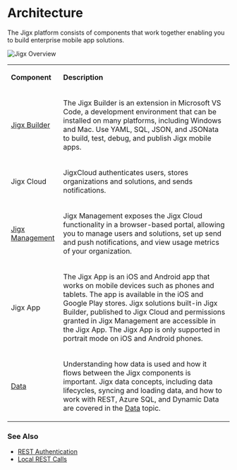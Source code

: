 # Architecture

The Jigx platform consists of components that work together enabling you to build enterprise mobile app solutions.

![Jigx Overview](https://archbee-image-uploads.s3.amazonaws.com/x7vdIDH6-ScTprfmi2XXX/3rJSBLdbOOKqiFIX8diTO_jigxoverview.png "Jigx Overview")

<table isTableHeaderOn="true" selectedColumns="" selectedRows="" selectedTable="false" columnWidths="165">
  <tr>
    <td selected="false" align="left">
      <p><strong>Component</strong></p>
    </td>
    <td selected="false" align="left">
      <p><strong>Description</strong></p>
    </td>
  </tr>
  <tr>
    <td selected="false" align="left">
      <p><a href="./../Building%20Apps%20with%20Jigx/Jigx%20Builder%20_code%20editor_.md">Jigx Builder</a></p>
    </td>
    <td selected="false" align="left">
      <p>The Jigx Builder is an extension in Microsoft VS Code, a development environment that can be installed on many platforms, including Windows and Mac. Use YAML, SQL, JSON, and JSONata to build, test, debug, and publish Jigx mobile apps.</p>
    </td>
  </tr>
  <tr>
    <td selected="false" align="left">
      <p>Jigx Cloud</p>
    </td>
    <td selected="false" align="left">
      <p>JigxCloud authenticates users, stores organizations and solutions, and sends notifications.</p>
    </td>
  </tr>
  <tr>
    <td selected="false" align="left">
      <p><a href="./../Administration/Management%20Overview.md">Jigx Management</a></p>
    </td>
    <td selected="false" align="left">
      <p>Jigx Management exposes the Jigx Cloud functionality in a browser-based portal, allowing you to manage users and solutions, set up send and push notifications, and view usage metrics of your organization.</p>
    </td>
  </tr>
  <tr>
    <td selected="false" align="left">
      <p>Jigx App</p>
    </td>
    <td selected="false" align="left">
      <p>The Jigx App is an iOS and Android app that works on mobile devices such as phones and tablets. The app is available in the iOS and Google Play stores. Jigx solutions built-in Jigx Builder, published to Jigx Cloud and permissions granted in Jigx Management are accessible in the Jigx App. The Jigx App is only supported in portrait mode on iOS and Android phones.</p>
    </td>
  </tr>
  <tr>
    <td selected="false" align="left">
      <p><a href="./../Building%20Apps%20with%20Jigx/Data.md">Data</a></p>
    </td>
    <td selected="false" align="left">
      <p>Understanding how data is used and how it flows between the Jigx components is important. Jigx data concepts, including data lifecycles, syncing and loading data, and how to work with REST, Azure SQL, and Dynamic Data are covered in the <a href="./../Building%20Apps%20with%20Jigx/Data.md">Data</a> topic.</p>
    </td>
  </tr>
</table>

### See Also

- [REST Authentication](<./../Building Apps with Jigx/Data/Data Providers/REST/REST Authentication.md>)
- [Local REST Calls](<./../Building Apps with Jigx/Data/Data Providers/REST/Local REST Calls.md>)

